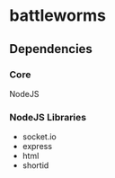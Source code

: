 # battleworms

## Dependencies
### Core
NodeJS

### NodeJS Libraries
* socket.io
* express
* html
* shortid
